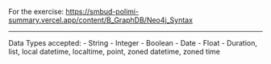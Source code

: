 For the exercise: https://smbud-polimi-summary.vercel.app/content/B_GraphDB/Neo4j_Syntax

---
Data Types accepted:
	- String
	- Integer
	- Boolean
	- Date
	- Float
	- Duration, list, local datetime, localtime, point, zoned datetime, zoned time